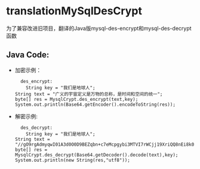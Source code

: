 # translationMySqlDesCrypt
为了兼容改进旧项目，翻译的Java版mysql-des-encrypt和mysql-des-decrypt函数

## Java Code:
  - 加密示例：
    ```
      des_encrypt:
        String key = "我们是地球人";
	String text = "广义的宇宙定义是万物的总称，是时间和空间的统一";
	byte[] res = MysqlCrypt.des_encrypt(text,key);
	System.out.println(Base64.getEncoder().encodeToString(res));
    ```
  - 解密示例:
    ```
      des_decrypt:
        String key = "我们是地球人";
	String text = "//gO9rgAdmyqwI01A3d0O0D9BEZqbn+c7eMcpgybi3MTVI7rWCjj19XriQQ8nEi8k0uo0caCQs9F56Ga32C7z8dmE0WxPrkW7g==";
	byte[] res = MysqlCrypt.des_decrypt(Base64.getDecoder().decode(text),key);
	System.out.println(new String(res,"utf8"));
    ```
    
